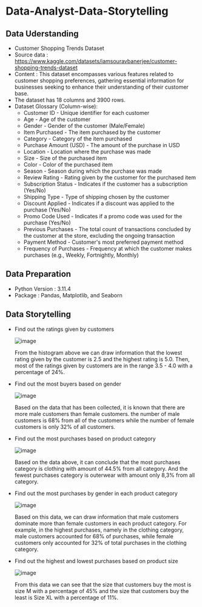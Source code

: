 # Data-Analyst-Data-Storytelling

## Data Uderstanding
* Customer Shopping Trends Dataset
* Source data : https://www.kaggle.com/datasets/iamsouravbanerjee/customer-shopping-trends-dataset 
* Content : This dataset encompasses various features related to customer shopping preferences, gathering essential information for businesses seeking to enhance their understanding of their customer base.
* The dataset has 18 columns and 3900 rows.
* Dataset Glossary (Column-wise):
  * Customer ID - Unique identifier for each customer
  * Age - Age of the customer
  * Gender - Gender of the customer (Male/Female)
  * Item Purchased - The item purchased by the customer
  * Category - Category of the item purchased
  * Purchase Amount (USD) - The amount of the purchase in USD
  * Location - Location where the purchase was made
  * Size - Size of the purchased item
  * Color - Color of the purchased item
  * Season - Season during which the purchase was made
  * Review Rating - Rating given by the customer for the purchased item
  * Subscription Status - Indicates if the customer has a subscription (Yes/No)
  * Shipping Type - Type of shipping chosen by the customer
  * Discount Applied - Indicates if a discount was applied to the purchase (Yes/No)
  * Promo Code Used - Indicates if a promo code was used for the purchase (Yes/No)
  * Previous Purchases - The total count of transactions concluded by the customer at the store, excluding the ongoing transaction
  * Payment Method - Customer's most preferred payment method
  * Frequency of Purchases - Frequency at which the customer makes purchases (e.g., Weekly, Fortnightly, Monthly)
    
## Data Preparation
* Python Version : 3.11.4
* Package : Pandas, Matplotlib, and Seaborn

## Data Storytelling
* Find out the ratings given by customers

   ![image](https://github.com/ItzaMuslika/Data-Analyst-Data-Storytelling/assets/149229536/585a7fff-0abb-4b9f-ad4b-68bb3a5595c1)

  From the histogram above we can draw information that the lowest rating given by the customer is 2.5 and the highest rating is 5.0. Then, most of the ratings given by customers are in the range 3.5 - 4.0 with a percentage of 24%.

* Find out the most buyers based on gender

  ![image](https://github.com/ItzaMuslika/Data-Analyst-Data-Storytelling/assets/149229536/f498f64f-7381-4ba5-9d82-23f12ce3e6ef)

  Based on the data that has been collected, it is known that there are more male customers than female customers. the number of male customers is 68% from all of the customers while the number of female customers is only 32% of all customers.

* Find out the most purchases based on product category

  ![image](https://github.com/ItzaMuslika/Data-Analyst-Data-Storytelling/assets/149229536/317fe769-5be7-4073-b529-5c92b6f44915)

  Based on the data above, it can conclude that the most purchases category is clothing with amount of 44.5% from all category. And the fewest purchases category is outerwear with amount only 8,3% from all category. 

* Find out the most purchases by gender in each product category

  ![image](https://github.com/ItzaMuslika/Data-Analyst-Data-Storytelling/assets/149229536/415617a8-f1be-488f-8fd9-aac48e8f480e)

  Based on this data, we can draw information that male customers dominate more than female customers in each product category. For example, in the highest purchases, namely in the clothing category, male customers accounted for 68% of purchases, while female customers only accounted for 32% of total purchases in the clothing category.

* Find out the highest and lowest purchases based on product size

  ![image](https://github.com/ItzaMuslika/Data-Analyst-Data-Storytelling/assets/149229536/5ba984d1-e6b9-4d92-b589-2de3ae113973)

  From this data we can see that the size that customers buy the most is size M with a percentage of 45% and the size that customers buy the least is Size XL with a percentage of 11%.












